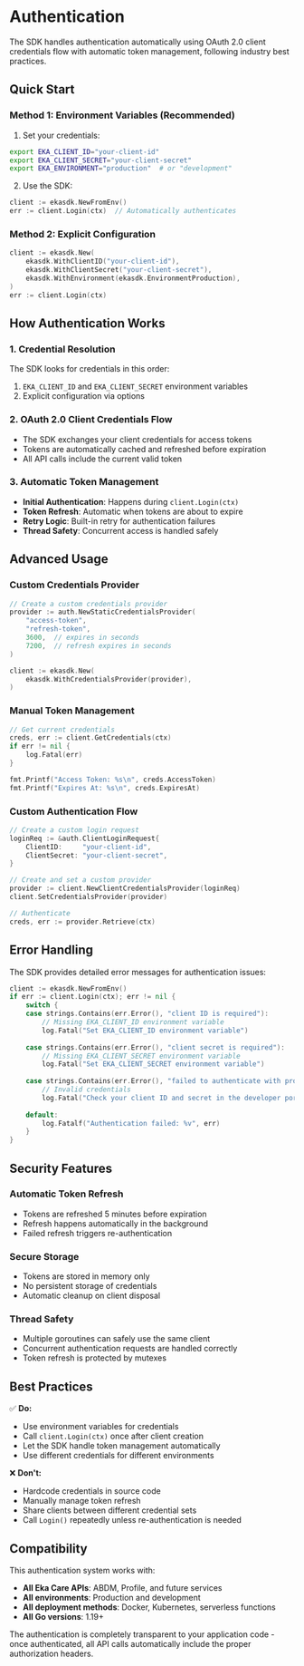 # Authentication

The SDK handles authentication automatically using OAuth 2.0 client credentials flow with automatic token management, following industry best practices.

## Quick Start

### Method 1: Environment Variables (Recommended)

1. Set your credentials:
```bash
export EKA_CLIENT_ID="your-client-id"
export EKA_CLIENT_SECRET="your-client-secret"
export EKA_ENVIRONMENT="production"  # or "development"
```

2. Use the SDK:
```go
client := ekasdk.NewFromEnv()
err := client.Login(ctx)  // Automatically authenticates
```

### Method 2: Explicit Configuration

```go
client := ekasdk.New(
    ekasdk.WithClientID("your-client-id"),
    ekasdk.WithClientSecret("your-client-secret"),
    ekasdk.WithEnvironment(ekasdk.EnvironmentProduction),
)
err := client.Login(ctx)
```

## How Authentication Works

### 1. Credential Resolution
The SDK looks for credentials in this order:
1. `EKA_CLIENT_ID` and `EKA_CLIENT_SECRET` environment variables
2. Explicit configuration via options

### 2. OAuth 2.0 Client Credentials Flow
- The SDK exchanges your client credentials for access tokens
- Tokens are automatically cached and refreshed before expiration
- All API calls include the current valid token

### 3. Automatic Token Management
- **Initial Authentication**: Happens during `client.Login(ctx)`
- **Token Refresh**: Automatic when tokens are about to expire
- **Retry Logic**: Built-in retry for authentication failures
- **Thread Safety**: Concurrent access is handled safely

## Advanced Usage

### Custom Credentials Provider

```go
// Create a custom credentials provider
provider := auth.NewStaticCredentialsProvider(
    "access-token", 
    "refresh-token", 
    3600,  // expires in seconds
    7200,  // refresh expires in seconds
)

client := ekasdk.New(
    ekasdk.WithCredentialsProvider(provider),
)
```

### Manual Token Management

```go
// Get current credentials
creds, err := client.GetCredentials(ctx)
if err != nil {
    log.Fatal(err)
}

fmt.Printf("Access Token: %s\n", creds.AccessToken)
fmt.Printf("Expires At: %s\n", creds.ExpiresAt)
```

### Custom Authentication Flow

```go
// Create a custom login request
loginReq := &auth.ClientLoginRequest{
    ClientID:     "your-client-id",
    ClientSecret: "your-client-secret",
}

// Create and set a custom provider
provider := client.NewClientCredentialsProvider(loginReq)
client.SetCredentialsProvider(provider)

// Authenticate
creds, err := provider.Retrieve(ctx)
```

## Error Handling

The SDK provides detailed error messages for authentication issues:

```go
client := ekasdk.NewFromEnv()
if err := client.Login(ctx); err != nil {
    switch {
    case strings.Contains(err.Error(), "client ID is required"):
        // Missing EKA_CLIENT_ID environment variable
        log.Fatal("Set EKA_CLIENT_ID environment variable")
        
    case strings.Contains(err.Error(), "client secret is required"):
        // Missing EKA_CLIENT_SECRET environment variable
        log.Fatal("Set EKA_CLIENT_SECRET environment variable")
        
    case strings.Contains(err.Error(), "failed to authenticate with provided credentials"):
        // Invalid credentials
        log.Fatal("Check your client ID and secret in the developer portal")
        
    default:
        log.Fatalf("Authentication failed: %v", err)
    }
}
```

## Security Features

### Automatic Token Refresh
- Tokens are refreshed 5 minutes before expiration
- Refresh happens automatically in the background
- Failed refresh triggers re-authentication

### Secure Storage
- Tokens are stored in memory only
- No persistent storage of credentials
- Automatic cleanup on client disposal

### Thread Safety
- Multiple goroutines can safely use the same client
- Concurrent authentication requests are handled correctly
- Token refresh is protected by mutexes

## Best Practices

✅ **Do:**
- Use environment variables for credentials
- Call `client.Login(ctx)` once after client creation
- Let the SDK handle token management automatically
- Use different credentials for different environments

❌ **Don't:**
- Hardcode credentials in source code
- Manually manage token refresh
- Share clients between different credential sets
- Call `Login()` repeatedly unless re-authentication is needed

## Compatibility

This authentication system works with:
- **All Eka Care APIs**: ABDM, Profile, and future services
- **All environments**: Production and development
- **All deployment methods**: Docker, Kubernetes, serverless functions
- **All Go versions**: 1.19+

The authentication is completely transparent to your application code - once authenticated, all API calls automatically include the proper authorization headers.

